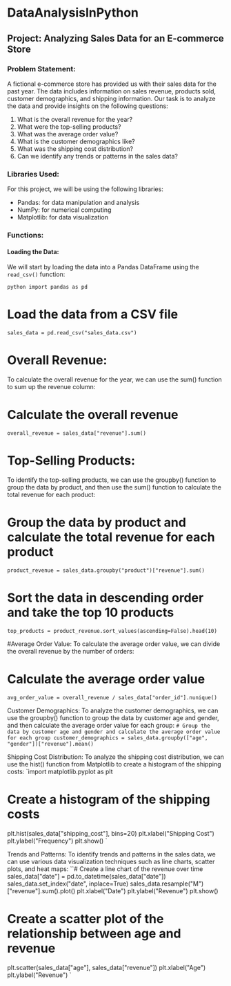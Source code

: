 # DataAnalysisInPython

## Project: Analyzing Sales Data for an E-commerce Store

### Problem Statement:
A fictional e-commerce store has provided us with their sales data for the past year. The data includes information on sales revenue, products sold, customer demographics, and shipping information. Our task is to analyze the data and provide insights on the following questions:

1. What is the overall revenue for the year?
2. What were the top-selling products?
3. What was the average order value?
4. What is the customer demographics like?
5. What was the shipping cost distribution?
6. Can we identify any trends or patterns in the sales data?

### Libraries Used:
For this project, we will be using the following libraries:

- Pandas: for data manipulation and analysis
- NumPy: for numerical computing
- Matplotlib: for data visualization

### Functions:

#### Loading the Data:

We will start by loading the data into a Pandas DataFrame using the `read_csv()` function:

`python
import pandas as pd
`

# Load the data from a CSV file
`
sales_data = pd.read_csv("sales_data.csv")
`

# Overall Revenue:
To calculate the overall revenue for the year, we can use the sum() function to sum up the revenue column:
# Calculate the overall revenue
`overall_revenue = sales_data["revenue"].sum()
`

# Top-Selling Products:
To identify the top-selling products, we can use the groupby() function to group the data by product, and then use the sum() function to calculate the total revenue for each product:
# Group the data by product and calculate the total revenue for each product
`product_revenue = sales_data.groupby("product")["revenue"].sum()`

# Sort the data in descending order and take the top 10 products
`top_products = product_revenue.sort_values(ascending=False).head(10)`

#Average Order Value:
To calculate the average order value, we can divide the overall revenue by the number of orders:
# Calculate the average order value
`avg_order_value = overall_revenue / sales_data["order_id"].nunique()
`

Customer Demographics:
To analyze the customer demographics, we can use the groupby() function to group the data by customer age and gender, and then calculate the average order value for each group:
`# Group the data by customer age and gender and calculate the average order value for each group
customer_demographics = sales_data.groupby(["age", "gender"])["revenue"].mean()
`

Shipping Cost Distribution:
To analyze the shipping cost distribution, we can use the hist() function from Matplotlib to create a histogram of the shipping costs:
`import matplotlib.pyplot as plt

# Create a histogram of the shipping costs
plt.hist(sales_data["shipping_cost"], bins=20)
plt.xlabel("Shipping Cost")
plt.ylabel("Frequency")
plt.show()
`

Trends and Patterns:
To identify trends and patterns in the sales data, we can use various data visualization techniques such as line charts, scatter plots, and heat maps:
``\# Create a line chart of the revenue over time
sales_data["date"] = pd.to_datetime(sales_data["date"])
sales_data.set_index("date", inplace=True)
sales_data.resample("M")["revenue"].sum().plot()
plt.xlabel("Date")
plt.ylabel("Revenue")
plt.show()

# Create a scatter plot of the relationship between age and revenue
plt.scatter(sales_data["age"], sales_data["revenue"])
plt.xlabel("Age")
plt.ylabel("Revenue")
`


